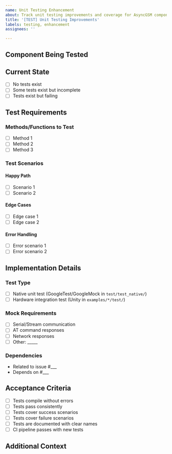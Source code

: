 ```yaml
---
name: Unit Testing Enhancement
about: Track unit testing improvements and coverage for AsyncGSM components
title: '[TEST] Unit Testing Improvements'
labels: testing, enhancement
assignees: ''

---
```


## Component Being Tested
<!-- Which component needs testing? e.g., AsyncGSM, AsyncMqttGSM, EG915, etc. -->

## Current State
<!-- What is the current test coverage for this component? -->
- [ ] No tests exist
- [ ] Some tests exist but incomplete
- [ ] Tests exist but failing

## Test Requirements

### Methods/Functions to Test
<!-- List specific methods or functions that need test coverage -->
- [ ] Method 1
- [ ] Method 2
- [ ] Method 3

### Test Scenarios
<!-- What scenarios should be tested? -->

#### Happy Path
<!-- Normal operation scenarios -->
- [ ] Scenario 1
- [ ] Scenario 2

#### Edge Cases
<!-- Boundary conditions and unusual inputs -->
- [ ] Edge case 1
- [ ] Edge case 2

#### Error Handling
<!-- Failure scenarios and error conditions -->
- [ ] Error scenario 1
- [ ] Error scenario 2

## Implementation Details

### Test Type
- [ ] Native unit test (GoogleTest/GoogleMock in `test/test_native/`)
- [ ] Hardware integration test (Unity in `examples/*/test/`)

### Mock Requirements
<!-- What needs to be mocked? -->
- [ ] Serial/Stream communication
- [ ] AT command responses
- [ ] Network responses
- [ ] Other: _____

### Dependencies
<!-- Are there other components or issues this depends on? -->
- Related to issue #___
- Depends on #___

## Acceptance Criteria
- [ ] Tests compile without errors
- [ ] Tests pass consistently
- [ ] Tests cover success scenarios
- [ ] Tests cover failure scenarios
- [ ] Tests are documented with clear names
- [ ] CI pipeline passes with new tests

## Additional Context
<!-- Add any other context, screenshots, or examples -->

